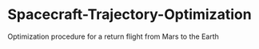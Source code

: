 # Spacecraft-Trajectory-Optimization
Optimization procedure for a return flight from Mars to the Earth
